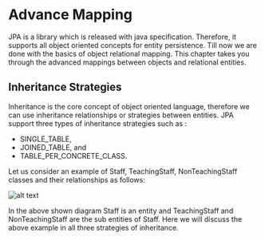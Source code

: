 # Advance Mapping

JPA is a library which is released with java specification. Therefore, it supports all object oriented concepts for entity persistence. Till now we are done with the basics of object relational mapping. This chapter takes you through the advanced mappings between objects and relational entities.

## Inheritance Strategies
Inheritance is the core concept of object oriented language, therefore we can use inheritance relationships or strategies between entities. JPA support three types of inheritance strategies such as :
* SINGLE_TABLE, 
* JOINED_TABLE, and 
* TABLE_PER_CONCRETE_CLASS.

Let us consider an example of Staff, TeachingStaff, NonTeachingStaff classes and their relationships as follows:

![alt text](https://www.tutorialspoint.com/jpa/images/inheritance_strategy.png)

In the above shown diagram Staff is an entity and TeachingStaff and NonTeachingStaff are the sub entities of Staff. Here we will discuss the above example in all three strategies of inheritance.
